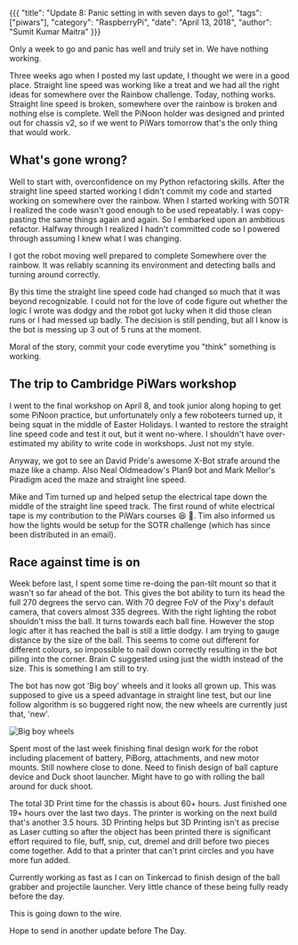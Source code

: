 {{{
  "title": "Update 8: Panic setting in with seven days to go!",
  "tags": ["piwars"],
  "category": "RaspberryPi",
  "date": "April 13, 2018",
  "author": "Sumit Kumar Maitra"
}}}

Only a week to go and panic has well and truly set in. We have nothing working.

Three weeks ago when I posted my last update, I thought we were in a good place. Straight line speed was working like a treat and we had all the right ideas for somewhere over the Rainbow challenge. Today, nothing works. Straight line speed is broken, somewhere over the rainbow is broken and nothing else is complete. Well the PiNoon holder was designed and printed out for chassis v2, so if we went to PiWars tomorrow that's the only thing that would work.

## What's gone wrong?
Well to start with, overconfidence on my Python refactoring skills. After the straight line speed started working I didn't commit my code and started working on somewhere over the rainbow. When I started working with SOTR I realized the code wasn't good enough to be used repeatably. I was copy-pasting the same things again and again. So I embarked upon an ambitious refactor. Halfway through I realized I hadn't committed code so I powered through assuming I knew what I was changing.

I got the robot moving well prepared to complete Somewhere over the rainbow. It was reliably scanning its environment and detecting balls and turning around correctly.

By this time the straight line speed code had changed so much that it was beyond recognizable. I could not for the love of code figure out whether the logic I wrote was dodgy and the robot got lucky when it did those clean runs or I had messed up badly. The decision is still pending, but all I know is the bot is messing up 3 out of 5 runs at the moment.

Moral of the story, commit your code everytime you "think" something is working.

## The trip to Cambridge PiWars workshop
I went to the final workshop on April 8, and took junior along hoping to get some PiNoon practice, but unfortunately only a few roboteers turned up, it being squat in the middle of Easter Holidays. I wanted to restore the straight line speed code and test it out, but it went no-where. I shouldn't have over-estimated my ability to write code in workshops. Just not my style.

Anyway, we got to see an David Pride's awesome X-Bot strafe around the maze like a champ. Also Neal Oldmeadow's Plan9 bot and Mark Mellor's Piradigm aced the maze and straight line speed.

Mike and Tim turned up and helped setup the electrical tape down the middle of the straight line speed track. The first round of white electrical tape is my contribution to the PiWars courses 😆 🤣. Tim also informed us how the lights would be setup for the SOTR challenge (which has since been distributed in an email).

## Race against time is on

Week before last, I spent some time re-doing the pan-tilt mount so that it wasn't so far ahead of the bot. This gives the bot ability to turn its head the full 270 degrees the servo can. With 70 degree FoV of the Pixy's default camera, that covers almost 335 degrees. With the right lighting the robot shouldn't miss the ball. It turns towards each ball fine. However the stop logic after it has reached the ball is still a little dodgy. I am trying to gauge distance by the size of the ball. This seems to come out different for different colours, so impossible to nail down correctly resulting in the bot piling into the corner.
Brain C suggested using just the width instead of the size. This is something I am still to try.

The bot has now got 'Big boy' wheels and it looks all grown up. This was supposed to give us a speed advantage in straight line test, but our line follow algorithm is so buggered right now, the new wheels are currently just that, 'new'.

![Big boy wheels](/posts/images/pi-wars/pi-o-steer-big-boy-wheels.jpg)

Spent most of the last week finishing final design work for the robot including placement of battery, PiBorg, attachments, and new motor mounts. Still nowhere close to done. Need to finish design of ball capture device and Duck shoot launcher. Might have to go with rolling the ball around for duck shoot.

The total 3D Print time for the chassis is about 60+ hours. Just finished one 19+ hours over the last two days. The printer is working on the next build that's another 3.5 hours. 3D Printing helps but 3D Printing isn't as precise as Laser cutting so after the object has been printed there is significant effort required to file, buff, snip, cut, dremel and drill before two pieces come together. Add to that a printer that can't print circles and you have more fun added.

Currently working as fast as I can on Tinkercad to finish design of the ball grabber and projectile launcher. Very little chance of these being fully ready before the day.

This is going down to the wire.

Hope to send in another update before The Day.
